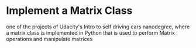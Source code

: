 # Implement a Matrix Class
one of the projects of Udacity's Intro to self driving cars nanodegree, where a matrix class is implemented in Python that is used to perform Matrix operations and manipulate matrices
